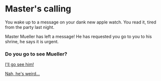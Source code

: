 # Master's calling

You wake up to a message on your dank new apple watch. You read it, tired from the party last night.

Master Mueller has left a message! He has requested you go to you to his shrine, he says it is urgent.

### Do you go to see Mueller?

[I'll go see him!](prophecy.md)

[Nah, he's weird...](explosion.md)

